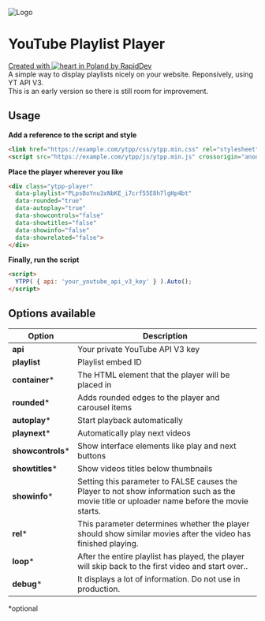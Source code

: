 ![Logo](https://github.com/rapiddev/ytpp/blob/main/.github/screenshot-1.jpg?raw=true)
# YouTube Playlist Player
[Created with ![heart](http://i.imgur.com/oXJmdtz.gif) in Poland by RapidDev](https://rdev.cc/)<br />
A simple way to display playlists nicely on your website. Reponsively, using YT API V3.  
This is an early version so there is still room for improvement.

## Usage
**Add a reference to the script and style**
```html
<link href="https://example.com/ytpp/css/ytpp.min.css" rel="stylesheet" />
<script src="https://example.com/ytpp/js/ytpp.min.js" crossorigin="anonymous"></script>
```

**Place the player wherever you like**
```html
<div class="ytpp-player"
  data-playlist="PLpsBoYnu3xNbKE_i7crf55E8h7lgHp4bt"
  data-rounded="true"
  data-autoplay="true"
  data-showcontrols="false"
  data-showtitles="false"
  data-showinfo="false"
  data-showrelated="false">
</div>
```

**Finally, run the script**
```html
<script>
  YTPP( { api: 'your_youtube_api_v3_key' } ).Auto();
</script>
```

## Options available
| Option | Description |
| --- | --- | 
| **api** | Your private YouTube API V3 key |
| **playlist** | Playlist embed ID |
| **container*** | The HTML element that the player will be placed in |
| **rounded*** | Adds rounded edges to the player and carousel items |
| **autoplay*** | Start playback automatically |
| **playnext*** | Automatically play next videos |
| **showcontrols*** | Show interface elements like play and next buttons |
| **showtitles*** | Show videos titles below thumbnails |
| **showinfo*** | Setting this parameter to FALSE causes the Player to not show information such as the movie title or uploader name before the movie starts. |
| **rel*** | This parameter determines whether the player should show similar movies after the video has finished playing. |
| **loop*** | After the entire playlist has played, the player will skip back to the first video and start over.. |
| **debug*** | It displays a lot of information. Do not use in production. |

*optional
